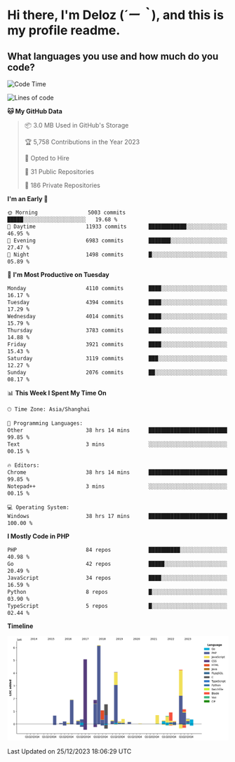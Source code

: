 # **Hi there, I'm Deloz (*´ー｀*), and this is my profile readme.**

## **What languages you use and how much do you code?**

<!--START_SECTION:waka-->
![Code Time](http://img.shields.io/badge/Code%20Time-3%2C054%20hrs%209%20mins-blue)

![Lines of code](https://img.shields.io/badge/From%20Hello%20World%20I%27ve%20Written-33.3%20million%20lines%20of%20code-blue)

**🐱 My GitHub Data** 

> 📦 3.0 MB Used in GitHub's Storage 
 > 
> 🏆 5,758 Contributions in the Year 2023
 > 
> 💼 Opted to Hire
 > 
> 📜 31 Public Repositories 
 > 
> 🔑 186 Private Repositories 
 > 
**I'm an Early 🐤** 

```text
🌞 Morning                5003 commits        █████░░░░░░░░░░░░░░░░░░░░   19.68 % 
🌆 Daytime                11933 commits       ████████████░░░░░░░░░░░░░   46.95 % 
🌃 Evening                6983 commits        ███████░░░░░░░░░░░░░░░░░░   27.47 % 
🌙 Night                  1498 commits        █░░░░░░░░░░░░░░░░░░░░░░░░   05.89 % 
```
📅 **I'm Most Productive on Tuesday** 

```text
Monday                   4110 commits        ████░░░░░░░░░░░░░░░░░░░░░   16.17 % 
Tuesday                  4394 commits        ████░░░░░░░░░░░░░░░░░░░░░   17.29 % 
Wednesday                4014 commits        ████░░░░░░░░░░░░░░░░░░░░░   15.79 % 
Thursday                 3783 commits        ████░░░░░░░░░░░░░░░░░░░░░   14.88 % 
Friday                   3921 commits        ████░░░░░░░░░░░░░░░░░░░░░   15.43 % 
Saturday                 3119 commits        ███░░░░░░░░░░░░░░░░░░░░░░   12.27 % 
Sunday                   2076 commits        ██░░░░░░░░░░░░░░░░░░░░░░░   08.17 % 
```


📊 **This Week I Spent My Time On** 

```text
🕑︎ Time Zone: Asia/Shanghai

💬 Programming Languages: 
Other                    38 hrs 14 mins      █████████████████████████   99.85 % 
Text                     3 mins              ░░░░░░░░░░░░░░░░░░░░░░░░░   00.15 % 

🔥 Editors: 
Chrome                   38 hrs 14 mins      █████████████████████████   99.85 % 
Notepad++                3 mins              ░░░░░░░░░░░░░░░░░░░░░░░░░   00.15 % 

💻 Operating System: 
Windows                  38 hrs 17 mins      █████████████████████████   100.00 % 
```

**I Mostly Code in PHP** 

```text
PHP                      84 repos            ██████████░░░░░░░░░░░░░░░   40.98 % 
Go                       42 repos            █████░░░░░░░░░░░░░░░░░░░░   20.49 % 
JavaScript               34 repos            ████░░░░░░░░░░░░░░░░░░░░░   16.59 % 
Python                   8 repos             █░░░░░░░░░░░░░░░░░░░░░░░░   03.90 % 
TypeScript               5 repos             █░░░░░░░░░░░░░░░░░░░░░░░░   02.44 % 
```



**Timeline**

![Lines of Code chart](https://raw.githubusercontent.com/deloz/deloz/main/assets/bar_graph.png)


 Last Updated on 25/12/2023 18:06:29 UTC
<!--END_SECTION:waka-->
